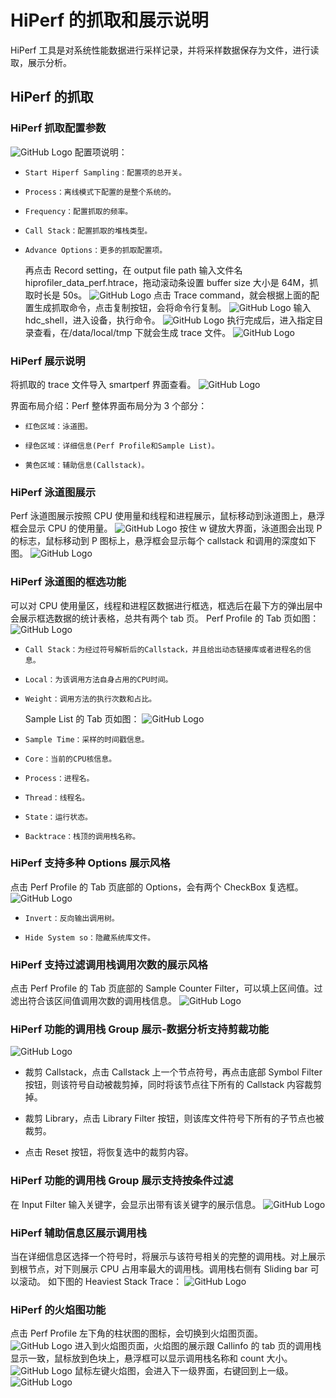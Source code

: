# HiPerf 的抓取和展示说明

HiPerf 工具是对系统性能数据进行采样记录，并将采样数据保存为文件，进行读取，展示分析。

## HiPerf 的抓取

### HiPerf 抓取配置参数

![GitHub Logo](../../figures/perf/perfsetting.jpg)
配置项说明：

-     Start Hiperf Sampling：配置项的总开关。
-     Process：离线模式下配置的是整个系统的。
-     Frequency：配置抓取的频率。
-     Call Stack：配置抓取的堆栈类型。
-     Advance Options：更多的抓取配置项。
  再点击 Record setting，在 output file path 输入文件名 hiprofiler_data_perf.htrace，拖动滚动条设置 buffer size 大小是 64M，抓取时长是 50s。
  ![GitHub Logo](../../figures/perf/perfset.jpg)
  点击 Trace command，就会根据上面的配置生成抓取命令，点击复制按钮，会将命令行复制。
  ![GitHub Logo](../../figures/perf/perfcommand.jpg)
  输入 hdc_shell，进入设备，执行命令。
  ![GitHub Logo](../../figures/perf/perfexcutecommand.jpg)
  执行完成后，进入指定目录查看，在/data/local/tmp 下就会生成 trace 文件。
  ![GitHub Logo](../../figures/perf/perffile.jpg)

### HiPerf 展示说明

将抓取的 trace 文件导入 smartperf 界面查看。
![GitHub Logo](../../figures/perf/summary.jpg)

界面布局介绍：Perf 整体界面布局分为 3 个部分：

-     红色区域：泳道图。
-     绿色区域：详细信息(Perf Profile和Sample List)。
-     黄色区域：辅助信息(Callstack)。

### HiPerf 泳道图展示

Perf 泳道图展示按照 CPU 使用量和线程和进程展示，鼠标移动到泳道图上，悬浮框会显示 CPU 的使用量。
![GitHub Logo](../../figures/perf/chart.jpg)
按住 w 键放大界面，泳道图会出现 P 的标志，鼠标移动到 P 图标上，悬浮框会显示每个 callstack 和调用的深度如下图。
![GitHub Logo](../../figures/perf/callstack.jpg)

### HiPerf 泳道图的框选功能

可以对 CPU 使用量区，线程和进程区数据进行框选，框选后在最下方的弹出层中会展示框选数据的统计表格，总共有两个 tab 页。
Perf Profile 的 Tab 页如图：
![GitHub Logo](../../figures/perf/PerfProfile.jpg)

-     Call Stack：为经过符号解析后的Callstack，并且给出动态链接库或者进程名的信息。
-     Local：为该调用方法自身占用的CPU时间。
-     Weight：调用方法的执行次数和占比。
  Sample List 的 Tab 页如图：
  ![GitHub Logo](../../figures/perf/Samplelist.jpg)
-     Sample Time：采样的时间戳信息。
-     Core：当前的CPU核信息。
-     Process：进程名。
-     Thread：线程名。
-     State：运行状态。
-     Backtrace：栈顶的调用栈名称。

### HiPerf 支持多种 Options 展示风格

点击 Perf Profile 的 Tab 页底部的 Options，会有两个 CheckBox 复选框。
![GitHub Logo](../../figures/perf/Options.jpg)

-     Invert：反向输出调用树。
-     Hide System so：隐藏系统库文件。

### HiPerf 支持过滤调用栈调用次数的展示风格

点击 Perf Profile 的 Tab 页底部的 Sample Counter Filter，可以填上区间值。过滤出符合该区间值调用次数的调用栈信息。
![GitHub Logo](../../figures/perf/samplecounter.jpg)

### HiPerf 功能的调用栈 Group 展示-数据分析支持剪裁功能

![GitHub Logo](../../figures/perf/datamining.jpg)

- 裁剪 Callstack，点击 Callstack 上一个节点符号，再点击底部 Symbol Filter 按钮，则该符号自动被裁剪掉，同时将该节点往下所有的 Callstack 内容裁剪掉。

- 裁剪 Library，点击 Library Filter 按钮，则该库文件符号下所有的子节点也被裁剪。
- 点击 Reset 按钮，将恢复选中的裁剪内容。

### HiPerf 功能的调用栈 Group 展示支持按条件过滤

在 Input Filter 输入关键字，会显示出带有该关键字的展示信息。
![GitHub Logo](../../figures/perf/inputfilter.jpg)

### HiPerf 辅助信息区展示调用栈

当在详细信息区选择一个符号时，将展示与该符号相关的完整的调用栈。对上展示到根节点，对下则展示 CPU 占用率最大的调用栈。调用栈右侧有 Sliding bar 可以滚动。
如下图的 Heaviest Stack Trace：
![GitHub Logo](../../figures/perf/heaviesttrace1.jpg)

### HiPerf 的火焰图功能

点击 Perf Profile 左下角的柱状图的图标，会切换到火焰图页面。
![GitHub Logo](../../figures/perf/flame.jpg)
进入到火焰图页面，火焰图的展示跟 Callinfo 的 tab 页的调用栈显示一致，鼠标放到色块上，悬浮框可以显示调用栈名称和 count 大小。
![GitHub Logo](../../figures/perf/flameshow.jpg)
鼠标左键火焰图，会进入下一级界面，右键回到上一级。
![GitHub Logo](../../figures/perf/flamelevel2.jpg)
